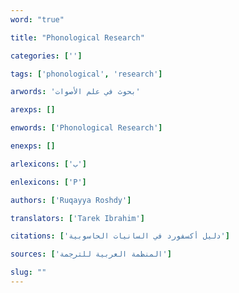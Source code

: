 ```yaml
---
word: "true"

title: "Phonological Research"

categories: ['']

tags: ['phonological', 'research']

arwords: 'بحوث في علم اﻷصوات'

arexps: []

enwords: ['Phonological Research']

enexps: []

arlexicons: ['ب']

enlexicons: ['P']

authors: ['Ruqayya Roshdy']

translators: ['Tarek Ibrahim']

citations: ['دليل أكسفورد في السانيات الحاسوبية']

sources: ['المنظمة العربية للترجمة']

slug: ""
---
```

